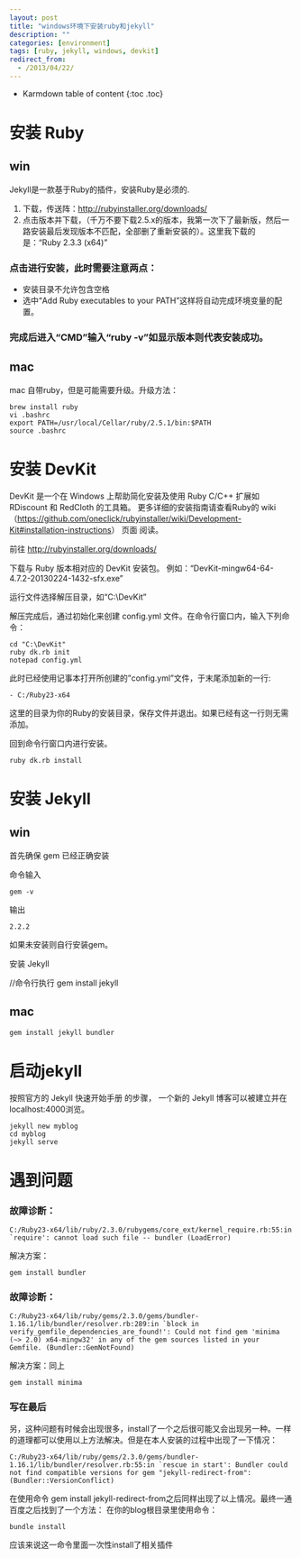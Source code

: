 ```yaml
---
layout: post
title: "windows环境下安装ruby和jekyll"
description: ""
categories: [environment]
tags: [ruby, jekyll, windows, devkit]
redirect_from:
  - /2013/04/22/
---
```


* Karmdown table of content
{:toc .toc}

# 安装 Ruby

## win

Jekyll是一款基于Ruby的插件，安装Ruby是必须的. 
1. 下载，传送阵：<http://rubyinstaller.org/downloads/>
2. 点击版本并下载，（千万不要下载2.5.x的版本，我第一次下了最新版，然后一路安装最后发现版本不匹配，全部删了重新安装的）。这里我下载的是：“Ruby 2.3.3 (x64)”  

### 点击进行安装，此时需要注意两点： 
* 安装目录不允许包含空格 
* 选中“Add Ruby executables to your PATH”这样将自动完成环境变量的配置。

### 完成后进入“CMD”输入“ruby -v”如显示版本则代表安装成功。

## mac

mac 自带ruby，但是可能需要升级。升级方法：

~~~
brew install ruby
vi .bashrc
export PATH=/usr/local/Cellar/ruby/2.5.1/bin:$PATH
source .bashrc
~~~~

# 安装 DevKit

DevKit 是一个在 Windows 上帮助简化安装及使用 Ruby C/C++ 扩展如 RDiscount 和 RedCloth 的工具箱。 
更多详细的安装指南请查看Ruby的 wiki（<https://github.com/oneclick/rubyinstaller/wiki/Development-Kit#installation-instructions>） 页面 阅读。

前往 <http://rubyinstaller.org/downloads/>

下载与 Ruby 版本相对应的 DevKit 安装包。 例如：“DevKit-mingw64-64-4.7.2-20130224-1432-sfx.exe” 

运行文件选择解压目录，如“C:\DevKit”

解压完成后，通过初始化来创建 config.yml 文件。在命令行窗口内，输入下列命令：

~~~~~~~~~~~~~
cd "C:\DevKit"
ruby dk.rb init
notepad config.yml
~~~~~~~~~~~~~~~~~

此时已经使用记事本打开所创建的”config.yml”文件，于末尾添加新的一行: 

~~~~~~~~
- C:/Ruby23-x64
~~~~~~~~~~~~~~

这里的目录为你的Ruby的安装目录，保存文件并退出。如果已经有这一行则无需添加。

回到命令行窗口内进行安装。

~~~~~~~~~~
ruby dk.rb install
~~~~~~~~~~~~~

# 安装 Jekyll

## win

首先确保 gem 已经正确安装

命令输入
~~~~~~~
gem -v
~~~~~~~~~~~~~
输出
~~~~~~~~~
2.2.2
~~~~~~~~~~~~~~~

如果未安装则自行安装gem。

安装 Jekyll

//命令行执行
gem install jekyll

## mac

~~~~
gem install jekyll bundler
~~~~

# 启动jekyll
按照官方的 Jekyll 快速开始手册 的步骤， 一个新的 Jekyll 博客可以被建立并在localhost:4000浏览。

~~~~~~~
jekyll new myblog
cd myblog
jekyll serve
~~~~~~~~~~~~~~~~~~

# 遇到问题

### 故障诊断：

~~~~~~~~~~
C:/Ruby23-x64/lib/ruby/2.3.0/rubygems/core_ext/kernel_require.rb:55:in `require': cannot load such file -- bundler (LoadError)
~~~~~~~~~~~

解决方案：

~~~~~~~~~~~~
gem install bundler
~~~~~~~~~~~~~~~~~

### 故障诊断：

~~~~~~~~~~~
C:/Ruby23-x64/lib/ruby/gems/2.3.0/gems/bundler-1.16.1/lib/bundler/resolver.rb:289:in `block in verify_gemfile_dependencies_are_found!': Could not find gem 'minima (~> 2.0) x64-mingw32' in any of the gem sources listed in your Gemfile. (Bundler::GemNotFound)
~~~~~~~~~~~~~~~~~~~~

解决方案：同上

~~~~~~~
gem install minima
~~~~~~~~~~~~~

### 写在最后
另，这种问题有时候会出现很多，install了一个之后很可能又会出现另一种。一样的道理都可以使用以上方法解决。但是在本人安装的过程中出现了一下情况：

~~~~~~~~~~~~
C:/Ruby23-x64/lib/ruby/gems/2.3.0/gems/bundler-1.16.1/lib/bundler/resolver.rb:55:in `rescue in start': Bundler could not find compatible versions for gem "jekyll-redirect-from": (Bundler::VersionConflict)
~~~~~~~~~~~~~~~~~~

在使用命令 gem install jekyll-redirect-from之后同样出现了以上情况。最终一通百度之后找到了一个方法：
在你的blog根目录里使用命令：

~~~~~~~~~~~
bundle install
~~~~~~~~~~~~~~~~~~~

应该来说这一命令里面一次性install了相关插件
